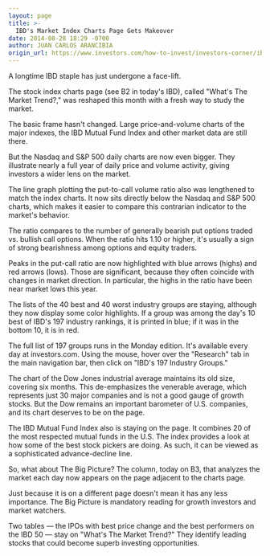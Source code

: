 ```yaml
---
layout: page
title: >-
  IBD's Market Index Charts Page Gets Makeover
date: 2014-08-28 18:29 -0700
author: JUAN CARLOS ARANCIBIA
origin_url: https://www.investors.com/how-to-invest/investors-corner/ibd-revamps-market-page/
---
```


A longtime IBD staple has just undergone a face-lift.

The stock index charts page (see B2 in today's IBD), called "What's The Market Trend?," was reshaped this month with a fresh way to study the market.

The basic frame hasn't changed. Large price-and-volume charts of the major indexes, the IBD Mutual Fund Index and other market data are still there.

But the Nasdaq and S&P 500 daily charts are now even bigger. They illustrate nearly a full year of daily price and volume activity, giving investors a wider lens on the market.

The line graph plotting the put-to-call volume ratio also was lengthened to match the index charts. It now sits directly below the Nasdaq and S&P 500 charts, which makes it easier to compare this contrarian indicator to the market's behavior.

The ratio compares to the number of generally bearish put options traded vs. bullish call options. When the ratio hits 1.10 or higher, it's usually a sign of strong bearishness among options and equity traders.

Peaks in the put-call ratio are now highlighted with blue arrows (highs) and red arrows (lows). Those are significant, because they often coincide with changes in market direction. In particular, the highs in the ratio have been near market lows this year.

The lists of the 40 best and 40 worst industry groups are staying, although they now display some color highlights. If a group was among the day's 10 best of IBD's 197 industry rankings, it is printed in blue; if it was in the bottom 10, it is in red.

The full list of 197 groups runs in the Monday edition. It's available every day at investors.com. Using the mouse, hover over the "Research" tab in the main navigation bar, then click on "IBD's 197 Industry Groups."

The chart of the Dow Jones industrial average maintains its old size, covering six months. This de-emphasizes the venerable average, which represents just 30 major companies and is not a good gauge of growth stocks. But the Dow remains an important barometer of U.S. companies, and its chart deserves to be on the page.

The IBD Mutual Fund Index also is staying on the page. It combines 20 of the most respected mutual funds in the U.S. The index provides a look at how some of the best stock pickers are doing. As such, it can be viewed as a sophisticated advance-decline line.

So, what about The Big Picture? The column, today on B3, that analyzes the market each day now appears on the page adjacent to the charts page.

Just because it is on a different page doesn't mean it has any less importance. The Big Picture is mandatory reading for growth investors and market watchers.

Two tables — the IPOs with best price change and the best performers on the IBD 50 — stay on "What's The Market Trend?" They identify leading stocks that could become superb investing opportunities.
